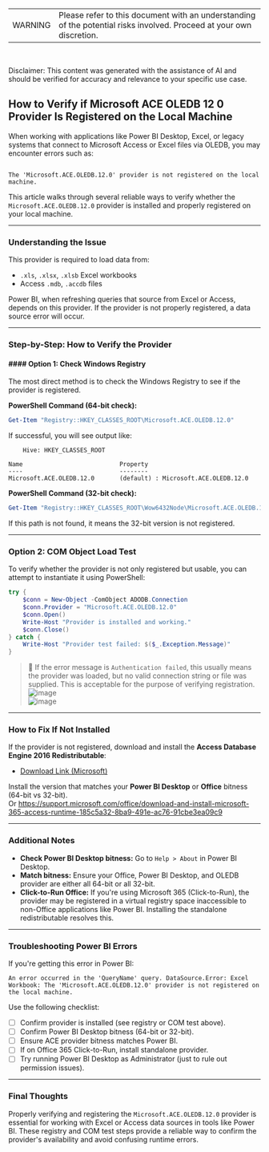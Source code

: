 <br><table><td>WARNING</td><td>Please refer to this document with an understanding of the potential risks involved. Proceed at your own discretion.</td></table><br>

Disclaimer: This content was generated with the assistance of AI and should be verified for accuracy and relevance to your specific use case.

## How to Verify if Microsoft ACE OLEDB 12 0 Provider Is Registered on the Local Machine

When working with applications like Power BI Desktop, Excel, or legacy systems that connect to Microsoft Access or Excel files via OLEDB, you may encounter errors such as:

```

The 'Microsoft.ACE.OLEDB.12.0' provider is not registered on the local machine.

````

This article walks through several reliable ways to verify whether the `Microsoft.ACE.OLEDB.12.0` provider is installed and properly registered on your local machine.

---

### Understanding the Issue

This provider is required to load data from:

- `.xls`, `.xlsx`, `.xlsb` Excel workbooks
- Access `.mdb`, `.accdb` files

Power BI, when refreshing queries that source from Excel or Access, depends on this provider. If the provider is not properly registered, a data source error will occur.

---

### Step-by-Step: How to Verify the Provider

#### #### Option 1: Check Windows Registry

The most direct method is to check the Windows Registry to see if the provider is registered.

**PowerShell Command (64-bit check):**

```powershell
Get-Item "Registry::HKEY_CLASSES_ROOT\Microsoft.ACE.OLEDB.12.0"
````

If successful, you will see output like:

```plaintext
    Hive: HKEY_CLASSES_ROOT

Name                           Property
----                           --------
Microsoft.ACE.OLEDB.12.0       (default) : Microsoft.ACE.OLEDB.12.0
```

**PowerShell Command (32-bit check):**

```powershell
Get-Item "Registry::HKEY_CLASSES_ROOT\Wow6432Node\Microsoft.ACE.OLEDB.12.0"
```

If this path is not found, it means the 32-bit version is not registered.

---

### Option 2: COM Object Load Test

To verify whether the provider is not only registered but usable, you can attempt to instantiate it using PowerShell:

```powershell
try {
    $conn = New-Object -ComObject ADODB.Connection
    $conn.Provider = "Microsoft.ACE.OLEDB.12.0"
    $conn.Open()
    Write-Host "Provider is installed and working."
    $conn.Close()
} catch {
    Write-Host "Provider test failed: $($_.Exception.Message)"
}
```

> 🔸 If the error message is `Authentication failed`, this usually means the provider was loaded, but no valid connection string or file was supplied. This is acceptable for the purpose of verifying registration.<br>![image](https://github.com/user-attachments/assets/9c54f07f-7979-4e96-83d9-7d8b36a5472e)
<br>![image](https://github.com/user-attachments/assets/f9e2cc5a-ee37-430a-9b46-2b98930f4cf1)


---

### How to Fix If Not Installed

If the provider is not registered, download and install the **Access Database Engine 2016 Redistributable**:

* [Download Link (Microsoft)](https://www.microsoft.com/en-us/download/details.aspx?id=54920)

Install the version that matches your **Power BI Desktop** or **Office** bitness (64-bit vs 32-bit).
<br>Or https://support.microsoft.com/office/download-and-install-microsoft-365-access-runtime-185c5a32-8ba9-491e-ac76-91cbe3ea09c9


---

### Additional Notes

* **Check Power BI Desktop bitness:** Go to `Help > About` in Power BI Desktop.
* **Match bitness:** Ensure your Office, Power BI Desktop, and OLEDB provider are either all 64-bit or all 32-bit.
* **Click-to-Run Office:** If you're using Microsoft 365 (Click-to-Run), the provider may be registered in a virtual registry space inaccessible to non-Office applications like Power BI. Installing the standalone redistributable resolves this.

---

### Troubleshooting Power BI Errors

If you're getting this error in Power BI:

```
An error occurred in the 'QueryName' query. DataSource.Error: Excel Workbook: The 'Microsoft.ACE.OLEDB.12.0' provider is not registered on the local machine.
```

Use the following checklist:

* [ ] Confirm provider is installed (see registry or COM test above).
* [ ] Confirm Power BI Desktop bitness (64-bit or 32-bit).
* [ ] Ensure ACE provider bitness matches Power BI.
* [ ] If on Office 365 Click-to-Run, install standalone provider.
* [ ] Try running Power BI Desktop as Administrator (just to rule out permission issues).

---

### Final Thoughts

Properly verifying and registering the `Microsoft.ACE.OLEDB.12.0` provider is essential for working with Excel or Access data sources in tools like Power BI. These registry and COM test steps provide a reliable way to confirm the provider's availability and avoid confusing runtime errors.

